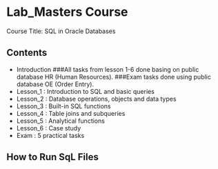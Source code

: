# Lab_Masters Course 
Course Title: SQL in Oracle Databases 
## Contents
- Introduction
  ###All tasks from lesson 1-6 done basing on public database HR (Human Resources).
  ###Exam tasks done using public database OE (Order Entry).
- Lesson_1 : Introduction to SQL and basic queries
- Lesson_2 : Database operations, objects and data types
- Lesson_3 : Built-in SQL functions
- Lesson_4 : Table joins and subqueries
- Lesson_5 : Analytical functions
- Lesson_6 : Case study
- Exam : 5 practical tasks
## How to Run SqL Files
